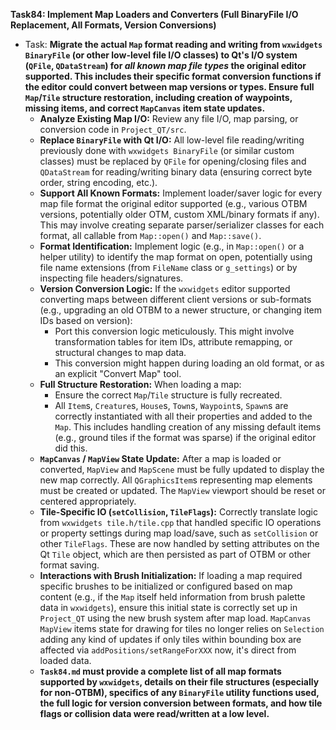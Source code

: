 **Task84: Implement Map Loaders and Converters (Full BinaryFile I/O Replacement, All Formats, Version Conversions)**
- Task: **Migrate the actual `Map` format reading and writing from `wxwidgets BinaryFile` (or other low-level file I/O classes) to Qt's I/O system (`QFile`, `QDataStream`) for *all known map file types* the original editor supported. This includes their specific format conversion functions if the editor could convert between map versions or types. Ensure full `Map`/`Tile` structure restoration, including creation of waypoints, missing items, and correct `MapCanvas` item state updates.**
    - **Analyze Existing Map I/O:** Review any file I/O, map parsing, or conversion code in `Project_QT/src`.
    - **Replace `BinaryFile` with Qt I/O:** All low-level file reading/writing previously done with `wxwidgets BinaryFile` (or similar custom classes) must be replaced by `QFile` for opening/closing files and `QDataStream` for reading/writing binary data (ensuring correct byte order, string encoding, etc.).
    - **Support All Known Formats:** Implement loader/saver logic for every map file format the original editor supported (e.g., various OTBM versions, potentially older OTM, custom XML/binary formats if any). This may involve creating separate parser/serializer classes for each format, all callable from `Map::open()` and `Map::save()`.
    - **Format Identification:** Implement logic (e.g., in `Map::open()` or a helper utility) to identify the map format on open, potentially using file name extensions (from `FileName` class or `g_settings`) or by inspecting file headers/signatures.
    - **Version Conversion Logic:** If the `wxwidgets` editor supported converting maps between different client versions or sub-formats (e.g., upgrading an old OTBM to a newer structure, or changing item IDs based on version):
        -   Port this conversion logic meticulously. This might involve transformation tables for item IDs, attribute remapping, or structural changes to map data.
        -   This conversion might happen during loading an old format, or as an explicit "Convert Map" tool.
    - **Full Structure Restoration:** When loading a map:
        -   Ensure the correct `Map`/`Tile` structure is fully recreated.
        -   All `Item`s, `Creature`s, `House`s, `Town`s, `Waypoint`s, `Spawn`s are correctly instantiated with all their properties and added to the `Map`. This includes handling creation of any missing default items (e.g., ground tiles if the format was sparse) if the original editor did this.
    - **`MapCanvas` / `MapView` State Update:** After a map is loaded or converted, `MapView` and `MapScene` must be fully updated to display the new map correctly. All `QGraphicsItem`s representing map elements must be created or updated. The `MapView` viewport should be reset or centered appropriately.
    - **Tile-Specific IO (`setCollision`, `TileFlags`):** Correctly translate logic from `wxwidgets tile.h/tile.cpp` that handled specific IO operations or property settings during map load/save, such as `setCollision` or other `TileFlags`. These are now handled by setting attributes on the Qt `Tile` object, which are then persisted as part of OTBM or other format saving.
    - **Interactions with Brush Initialization:** If loading a map required specific brushes to be initialized or configured based on map content (e.g., if the `Map` itself held information from brush palette data in `wxwidgets`), ensure this initial state is correctly set up in `Project_QT` using the new brush system after map load. `MapCanvas` `MapView` items state for drawing for tiles no longer relies on `Selection` adding any kind of updates if only tiles within bounding box are affected via `addPositions/setRangeForXXX` now, it's direct from loaded data.
    - **`Task84.md` must provide a complete list of all map formats supported by `wxwidgets`, details on their file structures (especially for non-OTBM), specifics of any `BinaryFile` utility functions used, the full logic for version conversion between formats, and how tile flags or collision data were read/written at a low level.**
